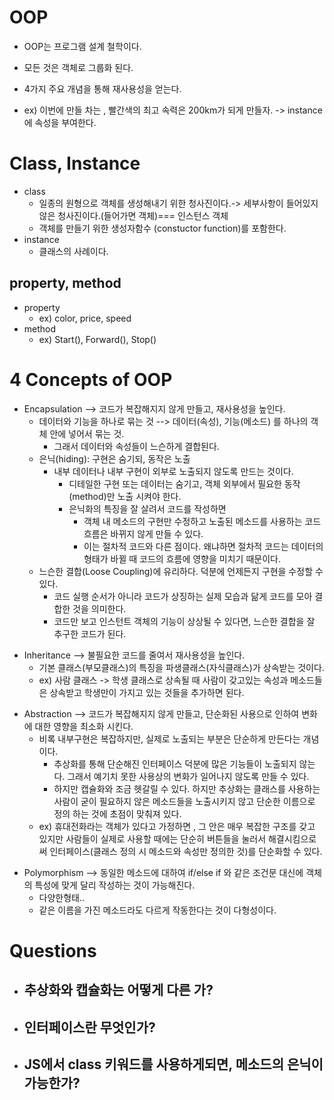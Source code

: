 # OOP

- OOP는 프로그램 설계 철학이다.
- 모든 것은 객체로 그룹화 된다.
- 4가지 주요 개념을 통해 재사용성을 얻는다.

- ex) 이번에 만들 차는 , 빨간색의 최고 속력은 200km가 되게 만들자. -> instance에 속성을 부여한다.

# Class, Instance

- class
  - 일종의 원형으로 객체를 생성해내기 위한 청사진이다.-> 세부사항이 들어있지 않은 청사진이다.(들어가면 객체)=== 인스턴스 객체
  - 객체를 만들기 위한 생성자함수 (constuctor function)를 포함한다.
- instance
  - 클래스의 사례이다.

## property, method

- property
  - ex) color, price, speed
- method
  - ex) Start(), Forward(), Stop()

# 4 Concepts of OOP

- Encapsulation --> 코드가 복잡해지지 않게 만들고, 재사용성을 높인다.
  - 데이터와 기능을 하나로 묶는 것 --> 데이터(속성), 기능(메소드) 를 하나의 객체 안에 넣어서 묶는 것.
    - 그래서 데이터와 속성들이 느슨하게 결합된다.
  - 은닉(hiding): 구현은 숨기되, 동작은 노출
    - 내부 데이터나 내부 구현이 외부로 노출되지 않도록 만드는 것이다.
      - 디테일한 구현 또는 데이터는 숨기고, 객체 외부에서 필요한 동작(method)만 노출 시켜야 한다.
      - 은닉화의 특징을 잘 살려서 코드를 작성하면
        - 객체 내 메소드의 구현만 수정하고 노출된 메소드를 사용하는 코드 흐름은 바뀌지 않게 만들 수 있다.
        - 이는 절차적 코드와 다른 점이다. 왜냐하면 절차적 코드는 데이터의 형태가 바뀔 때 코드의 흐름에 영향을 미치기 때문이다.
  - 느슨한 결합(Loose Coupling)에 유리하다. 덕분에 언제든지 구현을 수정할 수 있다.
    - 코드 실행 순서가 아니라 코드가 상징하는 실제 모습과 닮게 코드를 모아 결합한 것을 의미한다.
    - 코드만 보고 인스턴트 객체의 기능이 상상될 수 있다면, 느슨한 결합을 잘 추구한 코드가 된다.

* Inheritance --> 불필요한 코드를 줄여서 재사용성을 높인다.
  - 기본 클래스(부모클래스)의 특징을 파생클래스(자식클래스)가 상속받는 것이다.
  - ex) 사람 클래스 -> 학생 클래스로 상속될 때 사람이 갖고있는 속성과 메소드들은 상속받고 학생만이 가지고 있는 것들을 추가하면 된다.


- Abstraction --> 코드가 복잡해지지 않게 만들고, 단순화된 사용으로 인하여 변화에 대한 영향을 최소화 시킨다.
  - 비록 내부구현은 복잡하지만, 실제로 노출되는 부분은 단순하게 만든다는 개념이다.
     - 추상화를 통해 단순해진 인터페이스 덕분에 많은 기능들이 노출되지 않는다. 그래서 예기치 못한 사용상의 변화가 일어나지 않도록 만들 수 있다.
     - 하지만 캡슐화와 조금 헷갈릴 수 있다. 하지만 추상화는 클래스를 사용하는 사람이 굳이 필요하지 않은 메소드들을 노출시키지 않고 단순한 이름으로 정의 하는 것에 초점이 맞춰져 있다.
  - ex) 휴대전화라는 객체가 있다고 가정하면 , 그 안은 매우 복잡한 구조를 갖고 있지만 사람들이 실제로 사용할 때에는 단순히 버튼들을 눌러서 해결시킴으로 써 인터페이스(클래스 정의 시 메소드와 속성만 정의한 것)를 단순화할 수 있다. 

* Polymorphism --> 동일한 메소드에 대하여 if/else if 와 같은 조건문 대신에 객체의 특성에 맞게 달리 작성하는 것이 가능해진다.
  - 다양한형태..
  - 같은 이름을 가진 메소드라도 다르게 작동한다는 것이 다형성이다. 


# Questions

- 추상화와 캡슐화는 어떻게 다른 가?
   - 
* 인터페이스란 무엇인가?
   - 
- JS에서 class 키워드를 사용하게되면, 메소드의 은닉이 가능한가? 
   - 